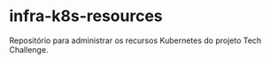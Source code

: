 # infra-k8s-resources
Repositório para administrar os recursos Kubernetes do projeto Tech Challenge.
